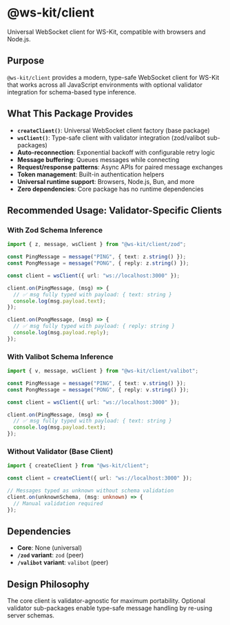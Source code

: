 # @ws-kit/client

Universal WebSocket client for WS-Kit, compatible with browsers and Node.js.

## Purpose

`@ws-kit/client` provides a modern, type-safe WebSocket client for WS-Kit that works across all JavaScript environments with optional validator integration for schema-based type inference.

## What This Package Provides

- **`createClient()`**: Universal WebSocket client factory (base package)
- **`wsClient()`**: Type-safe client with validator integration (zod/valibot sub-packages)
- **Auto-reconnection**: Exponential backoff with configurable retry logic
- **Message buffering**: Queues messages while connecting
- **Request/response patterns**: Async APIs for paired message exchanges
- **Token management**: Built-in authentication helpers
- **Universal runtime support**: Browsers, Node.js, Bun, and more
- **Zero dependencies**: Core package has no runtime dependencies

## Recommended Usage: Validator-Specific Clients

### With Zod Schema Inference

```typescript
import { z, message, wsClient } from "@ws-kit/client/zod";

const PingMessage = message("PING", { text: z.string() });
const PongMessage = message("PONG", { reply: z.string() });

const client = wsClient({ url: "ws://localhost:3000" });

client.on(PingMessage, (msg) => {
  // ✅ msg fully typed with payload: { text: string }
  console.log(msg.payload.text);
});

client.on(PongMessage, (msg) => {
  // ✅ msg fully typed with payload: { reply: string }
  console.log(msg.payload.reply);
});
```

### With Valibot Schema Inference

```typescript
import { v, message, wsClient } from "@ws-kit/client/valibot";

const PingMessage = message("PING", { text: v.string() });
const PongMessage = message("PONG", { reply: v.string() });

const client = wsClient({ url: "ws://localhost:3000" });

client.on(PingMessage, (msg) => {
  // ✅ msg fully typed with payload: { text: string }
  console.log(msg.payload.text);
});
```

### Without Validator (Base Client)

```typescript
import { createClient } from "@ws-kit/client";

const client = createClient({ url: "ws://localhost:3000" });

// Messages typed as unknown without schema validation
client.on(unknownSchema, (msg: unknown) => {
  // Manual validation required
});
```

## Dependencies

- **Core**: None (universal)
- **`/zod` variant**: `zod` (peer)
- **`/valibot` variant**: `valibot` (peer)

## Design Philosophy

The core client is validator-agnostic for maximum portability. Optional validator sub-packages enable type-safe message handling by re-using server schemas.
